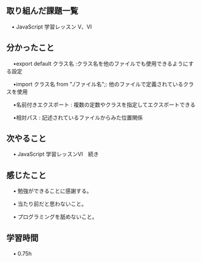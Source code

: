 ## 取り組んだ課題一覧
    
 　• JavaScript 学習レッスン Ⅴ、Ⅵ
　

## 分かったこと
　 •export default クラス名 :クラス名を他のファイルでも使用できるようにする設定

　 •import  クラス名 from "./ファイル名";: 他のファイルで定義されているクラスを使用

　 •名前付きエクスポート : 複数の定数やクラスを指定してエクスポートできる

　 •相対パス : 記述されているファイルからみた位置関係


## 次やること　

　 • JavaScript 学習レッスンⅥ　続き

## 感じたこと

　 • 勉強ができることに感謝する。

　 • 当たり前だと思わないこと。

　 • プログラミングを舐めないこと。
## 学習時間

　 • 0.75h